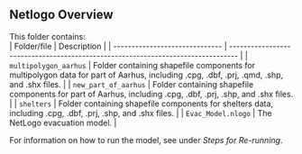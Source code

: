 ## Netlogo Overview
This folder contains:  
| Folder/file                        | Description                                                                          |
| ------------------------------ | -------------------------------------------------------------------------------- |
| ```multipolygon_aarhus```       | Folder containing shapefile components for multipolygon data for part of Aarhus, including .cpg, .dbf, .prj, .qmd, .shp, and .shx files.               | 
| ```new_part_of_aarhus```        | Folder containing shapefile components for part of Aarhus, including .cpg, .dbf, .prj, .shp, and .shx files.               | 
| ```shelters```      | Folder containing shapefile components for shelters data, including .cpg, .dbf, .prj, .shp, and .shx files.               |
| ```Evac_Model.nlogo```          | The NetLogo evacuation model.  | 

For information on how to run the model, see under *Steps for Re-running*.